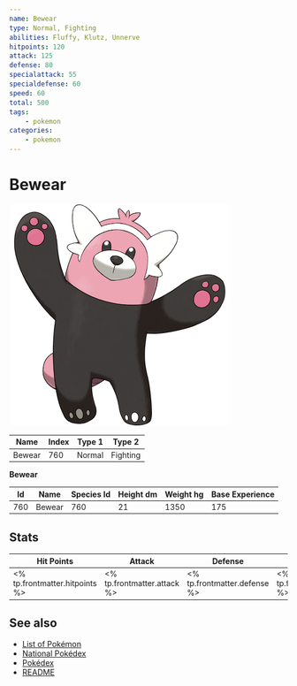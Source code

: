 ```yaml
---
name: Bewear
type: Normal, Fighting
abilities: Fluffy, Klutz, Unnerve
hitpoints: 120
attack: 125
defense: 80
specialattack: 55
specialdefense: 60
speed: 60
total: 500
tags:
    - pokemon
categories:
    - pokemon
---
```


# Bewear


![Bewear](images/760.png)

| **Name** | **Index** | **Type 1** | **Type 2** |
|----|----|----|----|
| Bewear | 760 | Normal | Fighting  |

**Bewear** 




| **Id** | **Name** | **Species Id** | **Height dm** | **Weight hg** | **Base Experience** |
|--------|----------|----------------|------------|------------|---------------------|
| 760 | Bewear | 760 | 21 | 1350 | 175 |



## Stats

| **Hit Points** | **Attack** | **Defense** | **Special Attack** | **Special Defense** | **Speed** | **Total** |
|----------------|------------|-------------|--------------------|---------------------|-----------|-----------|
| <% tp.frontmatter.hitpoints %> | <% tp.frontmatter.attack %> | <% tp.frontmatter.defense %> | <% tp.frontmatter.specialattack %> | <% tp.frontmatter.specialdefense %> | <% tp.frontmatter.speed %> | <% tp.frontmatter.total %> |

## See also

- [List of Pokémon](../pokemon.md)
- [National Pokédex](../national_pokedex.md)
- [Pokédex](../pokedex.md)
- [README](../README.md)
